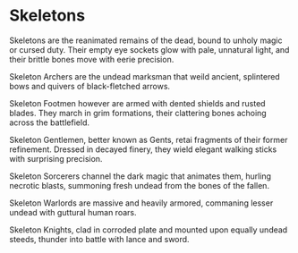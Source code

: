 # Skeletons

Skeletons are the reanimated remains of the dead, bound to unholy magic or cursed duty. Their empty eye sockets glow with pale, unnatural light, and their brittle bones move with eerie precision.

Skeleton Archers are the undead marksman that weild ancient, splintered bows and quivers of black-fletched arrows. 

Skeleton Footmen however are armed with dented shields and rusted blades. They march in grim formations, their clattering bones achoing across the battlefield. 

Skeleton Gentlemen, better known as Gents, retai fragments of their former refinement. Dressed in decayed finery, they wield elegant walking sticks with surprising precision. 

Skeleton Sorcerers channel the dark magic that animates them, hurling necrotic blasts, summoning fresh undead from the bones of the fallen. 

Skeleton Warlords are massive and heavily armored, commaning lesser undead with guttural human roars. 

Skeleton Knights, clad in corroded plate and mounted upon equally undead steeds, thunder into battle with lance and sword. 
